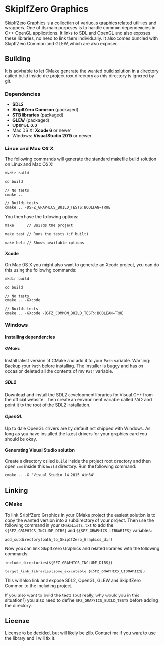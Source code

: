 # SkipIfZero Graphics

SkipIfZero Graphics is a collection of variuous graphics related utilities and wrappers. One of its main purposes is to handle common dependencies in C++ OpenGL applications. It links to SDL and OpenGL and also exposes these libraries, no need to link them individually. It also comes bundled with SkipIfZero Common and GLEW, which are also exposed.

## Building

It is advisable to let CMake generate the wanted build solution in a directory called build inside the project root directory as this directory is ignored by git.

### Dependencies

- __SDL2__
- __SkipIfZero Common__ (packaged)
- __STB libraries__ (packaged)
- __GLEW__ (packaged)
- __OpenGL 3.3__
- Mac OS X: __Xcode 6__ or newer
- Windows: __Visual Studio 2015__ or newer

### Linux and Mac OS X

 The following commands will generate the standard makefile build solution on Linux and Mac OS X:

	mkdir build

	cd build

	// No tests
	cmake ..

	// Builds tests
	cmake .. -DSFZ_GRAPHICS_BUILD_TESTS:BOOLEAN=TRUE

You then have the following options:

	make      // Builds the project

	make test // Runs the tests (if built)

	make help // Shows available options

#### Xcode
On Mac OS X you might also want to generate an Xcode project, you can do this using the following commands:

	mkdir build

	cd build

	// No tests
	cmake .. -GXcode

	// Builds tests
	cmake .. -GXcode -DSFZ_COMMON_BUILD_TESTS:BOOLEAN=TRUE

### Windows

#### Installing dependencies

##### CMake
Install latest version of CMake and add it to your `Path` variable. Warning: Backup your `Path` before installing. The installer is buggy and has on occasion deleted all the contents of my `Path` variable.

##### SDL2
Download and install the SDL2 development libraries for Visual C++ from the official website. Then create an environment variable called `SDL2` and point it to the root of the SDL2 installation.

##### OpenGL
Up to date OpenGL drivers are by default not shipped with Windows. As long as you have installed the latest drivers for your graphics card you should be okay.

#### Generating Visual Studio solution
Create a directory called `build` inside the project root directory and then open `cmd` inside this `build` directory. Run the following command:

	cmake .. -G "Visual Studio 14 2015 Win64"

## Linking

### CMake
To link SkipIfZero Graphics in your CMake project the easiest solution is to copy the wanted version into a subdirectory of your project. Then use the following command in your `CMakeLists.txt` to add the `${SFZ_GRAPHICS_INCLUDE_DIRS}` and `${SFZ_GRAPHICS_LIBRARIES}` variables:

	add_subdirectory(path_to_SkipIfZero_Graphics_dir)

Now you can link SkipIfZero Graphics and related libraries with the following commands:

	include_directories(${SFZ_GRAPHICS_INCLUDE_DIRS})

	target_link_libraries(some_executable ${SFZ_GRAPHICS_LIBRARIES})

This will also link and expose SDL2, OpenGL, GLEW and SkipIfZero Common to the including project.

If you also want to build the tests (but really, why would you in this situation?) you also need to define `SFZ_GRAPHICS_BUILD_TESTS` before adding the directory.

## License
License to be decided, but will likely be zlib. Contact me if you want to use the library and I will fix it.
